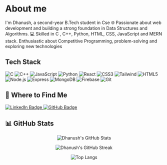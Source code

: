 # About me

I'm Dhanush, a second-year B.Tech student in Cse 🌐 Passionate about web development and building a strong foundation in Data Structures and Algorithms. 💻 Skilled in C , C++, Python, HTML, CSS, JavaScript and MERN stack.
Enthusiastic about Competitive Programming, problem-solving and exploring new technologies

## Tech Stack

![C](https://img.shields.io/badge/C-00599C?style=flat&logo=c&logoColor=white)
![C++](https://img.shields.io/badge/C++-00599C?style=flat&logo=cplusplus&logoColor=white)
![JavaScript](https://img.shields.io/badge/JavaScript-F7DF1E?style=flat&logo=javascript&logoColor=black)
![Python](https://img.shields.io/badge/Python-3776AB?style=flat&logo=python&logoColor=white)
![React](https://img.shields.io/badge/React-20232A?style=flat&logo=react&logoColor=61DAFB)
![CSS3](https://img.shields.io/badge/CSS3-1572B6?style=flat&logo=css3&logoColor=white)
![Tailwind](https://img.shields.io/badge/Tailwind_CSS-38B2AC?style=flat&logo=tailwind-css&logoColor=white)
![HTML5](https://img.shields.io/badge/HTML5-E34F26?style=flat&logo=html5&logoColor=white)
![Node.js](https://img.shields.io/badge/Node.js-339933?style=flat&logo=node.js&logoColor=white)
![Express](https://img.shields.io/badge/Express.js-000000?style=flat&logo=express&logoColor=white)
![MongoDB](https://img.shields.io/badge/MongoDB-4EA94B?style=flat&logo=mongodb&logoColor=white)
![Firebase](https://img.shields.io/badge/Firebase-FFCA28?style=flat&logo=firebase&logoColor=black)
![Git](https://img.shields.io/badge/Git-F05032?style=flat&logo=git&logoColor=white)

## 🔗 Where to Find Me

<p align="left">
  <a href="https://www.linkedin.com/in/goganadhanush" target="_blank">
    <img src="https://img.shields.io/badge/LinkedIn-Gogana%20Dhanush-0A66C2?style=for-the-badge&logo=linkedin&logoColor=white" alt="LinkedIn Badge"/>
  </a>
  <a href="https://github.com/goganadhanush" target="_blank">
    <img src="https://img.shields.io/badge/GitHub-goganadhanush-171515?style=for-the-badge&logo=github&logoColor=white" alt="GitHub Badge"/>
  </a>
</p>


## 📊 GitHub Stats

<div align="center">

![Dhanush's GitHub Stats](https://github-readme-stats.vercel.app/api?username=goganadhanush&show_icons=true&theme=tokyonight&rank_icon=github&count_private=true&hide=issues)

![Dhanush's GitHub Streak](https://streak-stats.demolab.com/?user=goganadhanush&theme=tokyonight&fire=FF7F50)

![Top Langs](https://github-readme-stats.vercel.app/api/top-langs/?username=goganadhanush&layout=compact&theme=tokyonight)

</div>

